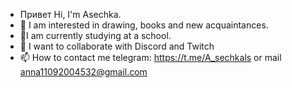 - Привет Hi, I'm Asechka.
- 👀 I am interested in drawing, books and new acquaintances.
- 🌱I am currently studying at a school.
- 💞️ I want to collaborate with Discord and Twitch
- 📫 How to contact me telegram: https://t.me/A_sechkals or mail anna11092004532@gmail.com
